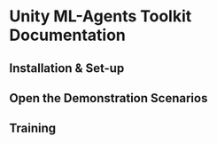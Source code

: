 # Unity ML-Agents Toolkit Documentation

## Installation & Set-up

## Open the Demonstration Scenarios

## Training


